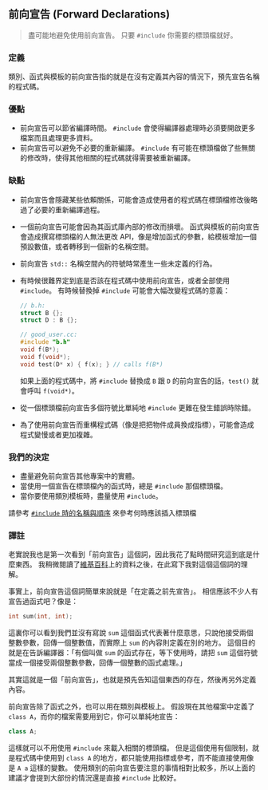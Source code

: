 ## 前向宣告 (Forward Declarations) <a name="forward_declaration"></a>

> 盡可能地避免使用前向宣告。 只要 `#include` 你需要的標頭檔就好。

### 定義

類別、函式與模板的前向宣告指的就是在沒有定義其內容的情況下，預先宣告名稱的程式碼。

### 優點

- 前向宣告可以節省編譯時間。 `#include` 會使得編譯器處理時必須要開啟更多檔案而且處理更多資料。
- 前向宣告可以避免不必要的重新編譯。 `#include` 有可能在標頭檔做了些無關的修改時，使得其他相關的程式碼就得需要被重新編譯。

### 缺點

- 前向宣告會隱藏某些依賴關係，可能會造成使用者的程式碼在標頭檔修改後略過了必要的重新編譯過程。
- 一個前向宣告可能會因為其函式庫內部的修改而損壞。 函式與模板的前向宣告會造成撰寫標頭檔的人無法更改 API，像是增加函式的參數，給模板增加一個預設數值，或者轉移到一個新的名稱空間。
- 前向宣告 `std::` 名稱空間內的符號時常產生一些未定義的行為。
- 有時候很難界定到底是否該在程式碼中使用前向宣告，或者全部使用 `#include`。 有時候替換掉 `#include` 可能會大幅改變程式碼的意義：

    ```c++
    // b.h:
    struct B {};
    struct D : B {};

    // good_user.cc:
    #include "b.h"
    void f(B*);
    void f(void*);
    void test(D* x) { f(x); } // calls f(B*)
    ```

    如果上面的程式碼中，將 `#include` 替換成 `B` 跟 `D` 的前向宣告的話，`test()` 就會呼叫 `f(void*)`。

- 從一個標頭檔前向宣告多個符號比單純地 `#include` 更難在發生錯誤時除錯。
- 為了使用前向宣告而重構程式碼（像是把把物件成員換成指標），可能會造成程式變慢或者更加複雜。

### 我們的決定

- 盡量避免前向宣告其他專案中的實體。
- 當使用一個宣告在標頭檔內的函式時，總是 `#include` 那個標頭檔。
- 當你要使用類別模板時，盡量使用 `#include`。

請參考 [`#include` 時的名稱與順序](#) 來參考何時應該插入標頭檔

### 譯註

老實說我也是第一次看到「前向宣告」這個詞，因此我花了點時間研究這到底是什麼東西。 我稍微閱讀了[維基百科](https://en.wikipedia.org/wiki/Forward_declaration)上的資料之後，在此寫下我對這個這個詞的理解。

事實上，前向宣告這個詞簡單來說就是「在定義之前先宣告」。 相信應該不少人有宣告過函式吧？像是：

```c++
int sum(int, int);
```

這裏你可以看到我們並沒有寫說 `sum` 這個函式代表著什麼意思，只說他接受兩個整數參數，回傳一個整數值，而實際上 `sum` 的內容則定義在別的地方。 這個目的就是在告訴編譯器：「有個叫做 `sum` 的函式存在，等下使用時，請把 `sum` 這個符號當成一個接受兩個整數參數，回傳一個整數的函式處理。」

其實這就是一個「前向宣告」，也就是預先告知這個東西的存在，然後再另外定義內容。

前向宣告除了函式之外，也可以用在類別與模板上。 假設現在其他檔案中定義了 `class A`，而你的檔案需要用到它，你可以單純地宣告：

```c++
class A;
```

這樣就可以不用使用 `#include` 來載入相關的標頭檔。 但是這個使用有個限制，就是程式碼中使用到 `class A` 的地方，都只能使用指標或參考，而不能直接使用像是 `A a` 這樣的變數。 使用類別的前向宣告要注意的事情相對比較多，所以上面的建議才會提到大部份的情況還是直接 `#include` 比較好。